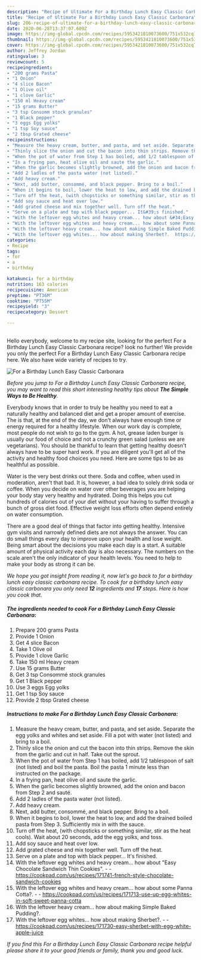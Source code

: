 ```yaml
---
description: "Recipe of Ultimate For a Birthday Lunch Easy Classic Carbonara"
title: "Recipe of Ultimate For a Birthday Lunch Easy Classic Carbonara"
slug: 206-recipe-of-ultimate-for-a-birthday-lunch-easy-classic-carbonara
date: 2020-06-28T13:37:07.609Z
image: https://img-global.cpcdn.com/recipes/5953421810073600/751x532cq70/for-a-birthday-lunch-easy-classic-carbonara-recipe-main-photo.jpg
thumbnail: https://img-global.cpcdn.com/recipes/5953421810073600/751x532cq70/for-a-birthday-lunch-easy-classic-carbonara-recipe-main-photo.jpg
cover: https://img-global.cpcdn.com/recipes/5953421810073600/751x532cq70/for-a-birthday-lunch-easy-classic-carbonara-recipe-main-photo.jpg
author: Jeffrey Jordan
ratingvalue: 3
reviewcount: 5
recipeingredient:
- "200 grams Pasta"
- "1 Onion"
- "4 slice Bacon"
- "1 Olive oil"
- "1 clove Garlic"
- "150 ml Heavy cream"
- "15 grams Butter"
- "3 tsp Consomm stock granules"
- "1 Black pepper"
- "3 eggs Egg yolks"
- "1 tsp Soy sauce"
- "2 tbsp Grated cheese"
recipeinstructions:
- "Measure the heavy cream, butter, and pasta, and set aside. Separate the egg yolks and whites and set aside. Fill a pot with water (not listed) and bring to a boil."
- "Thinly slice the onion and cut the bacon into thin strips. Remove the skin from the garlic and cut in half. Take out the sprout."
- "When the pot of water from Step 1 has boiled, add 1/2 tablespoon of salt (not listed) and boil the pasta. Boil the pasta 1 minute less than instructed on the package."
- "In a frying pan, heat olive oil and saute the garlic."
- "When the garlic becomes slightly browned, add the onion and bacon from Step 2 and sauté."
- "Add 2 ladles of the pasta water (not listed)."
- "Add heavy cream."
- "Next, add butter, consommé, and black pepper. Bring to a boil."
- "When it begins to boil, lower the heat to low, and add the drained boiled pasta from Step 3. Sufficiently mix in with the sauce."
- "Turn off the heat, (with chopsticks or something similar, stir as the heat cools). Wait about 20 seconds, add the egg yolks, and toss."
- "Add soy sauce and heat over low."
- "Add grated cheese and mix together well. Turn off the heat."
- "Serve on a plate and top with black pepper... It&#39;s finished."
- "With the leftover egg whites and heavy cream... how about &#34;Easy Chocolate Sandwich Thin Cookies&#34;.  https://cookpad.com/us/recipes/171741-french-style-chocolate-sandwich-cookies"
- "With the leftover egg whites and heavy cream... how about some Panna Cotta?.  https://cookpad.com/us/recipes/171713-use-up-egg-whites-in-soft-sweet-panna-cotta"
- "With the leftover heavy cream... how about making Simple Baked Pudding?."
- "With the leftover egg whites... how about making Sherbet?.  https://cookpad.com/us/recipes/171730-easy-sherbet-with-egg-white-apple-juice"
categories:
- Recipe
tags:
- for
- a
- birthday

katakunci: for a birthday 
nutrition: 163 calories
recipecuisine: American
preptime: "PT36M"
cooktime: "PT55M"
recipeyield: "3"
recipecategory: Dessert

---
```

<br>
Hello everybody, welcome to my recipe site, looking for the perfect For a Birthday Lunch Easy Classic Carbonara recipe? look no further! We provide you only the perfect For a Birthday Lunch Easy Classic Carbonara recipe here. We also have wide variety of recipes to try.
<br>


![For a Birthday Lunch Easy Classic Carbonara](https://img-global.cpcdn.com/recipes/5953421810073600/751x532cq70/for-a-birthday-lunch-easy-classic-carbonara-recipe-main-photo.jpg)

<i>Before you jump to For a Birthday Lunch Easy Classic Carbonara recipe, you may want to read this short interesting healthy tips about <strong>The Simple Ways to Be Healthy</strong>.</i>

Everybody knows that in order to truly be healthy you need to eat a naturally healthy and balanced diet and get a proper amount of exercise. The  is that, at the end of the day, we don't always have enough time or energy required for a healthy lifestyle. When our work day is complete, most people do not wish to go to the gym. A hot, grease laden burger is usually our food of choice and not a crunchy green salad (unless we are vegetarians). You should be thankful to learn that getting healthy doesn't always have to be super hard work. If you are diligent you'll get all of the activity and healthy food choices you need. Here are some tips to be as healthful as possible.

Water is the very best drinks out there. Soda and coffee, when used in moderation, aren't that bad. It is, however, a bad idea to solely drink soda or coffee. When you decide on water over other beverages you are helping your body stay very healthy and hydrated. Doing this helps you cut hundreds of calories out of your diet without your having to suffer through a bunch of gross diet food. Effective weight loss efforts often depend entirely on water consumption.

There are a good deal of things that factor into getting healthy. Intensive gym visits and narrowly defined diets are not always the answer. You can do small things every day to improve upon your health and lose weight. Being smart about the decisions you make each day is a start. A suitable amount of physical activity each day is also necessary. The numbers on the scale aren't the only indicator of your health levels. You need to help to make your body as strong it can be. 


<i>We hope you got insight from reading it, now let's go back to for a birthday lunch easy classic carbonara recipe. To cook for a birthday lunch easy classic carbonara you only need <strong>12</strong> ingredients and <strong>17</strong> steps. Here is how you cook that.
</i>

##### The ingredients needed to cook For a Birthday Lunch Easy Classic Carbonara:

1. Prepare 200 grams Pasta
1. Provide 1 Onion
1. Get 4 slice Bacon
1. Take 1 Olive oil
1. Provide 1 clove Garlic
1. Take 150 ml Heavy cream
1. Use 15 grams Butter
1. Get 3 tsp Consommé stock granules
1. Get 1 Black pepper
1. Use 3 eggs Egg yolks
1. Get 1 tsp Soy sauce
1. Provide 2 tbsp Grated cheese


##### Instructions to make For a Birthday Lunch Easy Classic Carbonara:

1. Measure the heavy cream, butter, and pasta, and set aside. Separate the egg yolks and whites and set aside. Fill a pot with water (not listed) and bring to a boil.
1. Thinly slice the onion and cut the bacon into thin strips. Remove the skin from the garlic and cut in half. Take out the sprout.
1. When the pot of water from Step 1 has boiled, add 1/2 tablespoon of salt (not listed) and boil the pasta. Boil the pasta 1 minute less than instructed on the package.
1. In a frying pan, heat olive oil and saute the garlic.
1. When the garlic becomes slightly browned, add the onion and bacon from Step 2 and sauté.
1. Add 2 ladles of the pasta water (not listed).
1. Add heavy cream.
1. Next, add butter, consommé, and black pepper. Bring to a boil.
1. When it begins to boil, lower the heat to low, and add the drained boiled pasta from Step 3. Sufficiently mix in with the sauce.
1. Turn off the heat, (with chopsticks or something similar, stir as the heat cools). Wait about 20 seconds, add the egg yolks, and toss.
1. Add soy sauce and heat over low.
1. Add grated cheese and mix together well. Turn off the heat.
1. Serve on a plate and top with black pepper... It&#39;s finished.
1. With the leftover egg whites and heavy cream... how about &#34;Easy Chocolate Sandwich Thin Cookies&#34;. -  - https://cookpad.com/us/recipes/171741-french-style-chocolate-sandwich-cookies
1. With the leftover egg whites and heavy cream... how about some Panna Cotta?. -  - https://cookpad.com/us/recipes/171713-use-up-egg-whites-in-soft-sweet-panna-cotta
1. With the leftover heavy cream... how about making Simple Baked Pudding?.
1. With the leftover egg whites... how about making Sherbet?. -  - https://cookpad.com/us/recipes/171730-easy-sherbet-with-egg-white-apple-juice


<i>If you find this For a Birthday Lunch Easy Classic Carbonara recipe helpful please share it to your good friends or family, thank you and good luck.</i>
